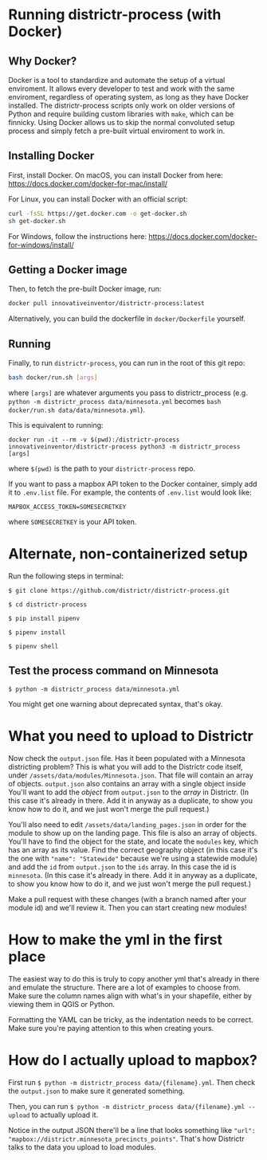 # Running districtr-process (with Docker)
## Why Docker?
Docker is a tool to standardize and automate the setup of a virtual enviroment. 
It allows every developer to test and work with the same enviroment, regardless of operating system, as long as they have Docker installed.
The districtr-process scripts only work on older versions of Python and require building custom libraries with `make`, which can be finnicky.
Using Docker allows us to skip the normal convoluted setup process and simply fetch a pre-built virtual enviroment to work in.

## Installing Docker
First, install Docker.
On macOS, you can install Docker from here: https://docs.docker.com/docker-for-mac/install/

For Linux, you can install Docker with an official script:
```bash
curl -fsSL https://get.docker.com -o get-docker.sh
sh get-docker.sh
```
For Windows, follow the instructions here: https://docs.docker.com/docker-for-windows/install/

## Getting a Docker image
Then, to fetch the pre-built Docker image, run:
```bash
docker pull innovativeinventor/districtr-process:latest
```
Alternatively, you can build the dockerfile in `docker/Dockerfile` yourself.

## Running
Finally, to run `districtr-process`, you can run in the root of this git repo:
```bash
bash docker/run.sh [args] 
```
where `[args]` are whatever arguments you pass to districtr_process (e.g. `python -m districtr_process data/minnesota.yml` becomes `bash docker/run.sh data/data/minnesota.yml`).

This is equivalent to running:
```
docker run -it --rm -v $(pwd):/districtr-process innovativeinventor/districtr-process python3 -m districtr_process [args]
```
where `$(pwd)` is the path to your `districtr-process` repo. 

If you want to pass a mapbox API token to the Docker container, simply add it to `.env.list` file. For example, the contents of `.env.list` would look like:
```
MAPBOX_ACCESS_TOKEN=SOMESECRETKEY
```
where `SOMESECRETKEY` is your API token.

# Alternate, non-containerized setup

Run the following steps in terminal:

`$ git clone https://github.com/districtr/districtr-process.git`

`$ cd districtr-process`

`$ pip install pipenv`

`$ pipenv install`

`$ pipenv shell`

## Test the process command on Minnesota

`$ python -m districtr_process data/minnesota.yml`

You might get one warning about deprecated syntax, that's okay. 

# What you need to upload to Districtr

Now check the `output.json` file. Has it been populated with a Minnesota districting problem?
This is what you will add to the Districtr code itself, under `/assets/data/modules/Minnesota.json`. That file will contain an array of objects. `output.json` also contains an array with a single object inside 
You'll want to add the _object_ from `output.json` to the _array_ in Districtr. (In this case it's already in there. Add it in anyway as a duplicate, to show you know how to do it, and we just won't merge the pull request.)

You'll also need to edit `/assets/data/landing_pages.json` in order for the module to show up on the landing page. This file is also an array of objects. You'll have to find the object for the state, and locate the `modules` key, which has an array as its value. Find the correct geography object (in this case it's the one with `"name": "Statewide"` because we're using a statewide module) and add the `id` from `output.json` to the `ids` array. In this case the id is `minnesota`. (In this case it's already in there. Add it in anyway as a duplicate, to show you know how to do it, and we just won't merge the pull request.)

Make a pull request with these changes (with a branch named after your module id) and we'll review it. Then you can start creating new modules! 

# How to make the yml in the first place

The easiest way to do this is truly to copy another yml that's already in there and emulate the structure. There are a lot of examples to choose from. Make sure the column names align with what's in your shapefile, either by viewing them in QGIS or Python.

Formatting the YAML can be tricky, as the indentation needs to be correct. Make sure you're paying attention to this when creating yours.

# How do I actually upload to mapbox?

First run `$ python -m districtr_process data/{filename}.yml`. Then check the `output.json` to make sure it generated something. 

Then, you can run `$ python -m districtr_process data/{filename}.yml --upload` to actually upload it.

Notice in the output JSON there'll be a line that looks something like `"url": "mapbox://districtr.minnesota_precincts_points"`. That's how Districtr talks to the data you upload to load modules.



